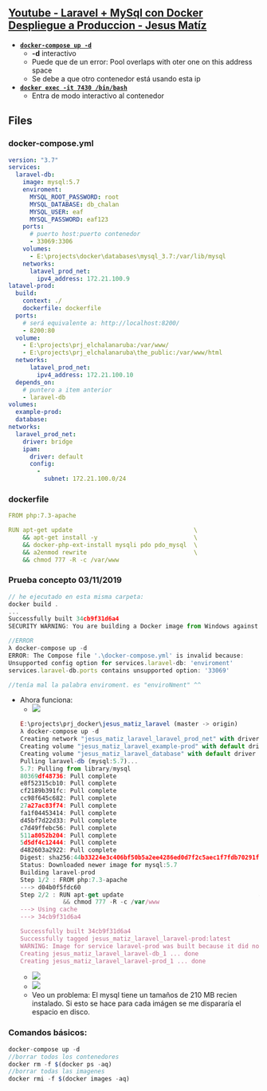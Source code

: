 ## [Youtube - Laravel + MySql con Docker Despliegue a Produccion - Jesus Matíz](https://youtu.be/q7v2Qqf2Vmk)

- [**`docker-compose up -d`**](https://youtu.be/q7v2Qqf2Vmk?t=1217)
  - **-d** interactivo
  - Puede que de un error: Pool overlaps with oter one on this address space
  - Se debe a que otro contenedor está usando esta ip
- [**`docker exec -it 7430 /bin/bash`**](https://youtu.be/q7v2Qqf2Vmk?t=1424)
  - Entra de modo interactivo al contenedor

## Files

### docker-compose.yml
```yml
version: "3.7"
services:
  laravel-db:
    image: mysql:5.7
    enviroment:
      MYSQL_ROOT_PASSWORD: root
      MYSQL_DATABASE: db_chalan
      MYSQL_USER: eaf
      MYSQL_PASSWORD: eaf123
    ports:
      # puerto host:puerto contenedor
      - 33069:3306
    volumes:
      - E:\projects\docker\databases\mysql_3.7:/var/lib/mysql
    networks: 
      latavel_prod_net:
        ipv4_address: 172.21.100.9
latavel-prod:
  build:
    context: ./
    dockerfile: dockerfile
  ports:
    # será equivalente a: http://localhost:8200/
    - 8200:80
  volume:
    - E:\projects\prj_elchalanaruba:/var/www/
    - E:\projects\prj_elchalanaruba\the_public:/var/www/html
  networks: 
      latavel_prod_net:
        ipv4_address: 172.21.100.10
  depends_on:
    # puntero a item anterior
    - laravel-db
volumes:
  example-prod:
  database:
networks:
  laravel_prod_net:
    driver: bridge
    ipam:
      driver: default
      config:
        - 
          subnet: 172.21.100.0/24
```
### dockerfile
```yml
FROM php:7.3-apache

RUN apt-get update                                  \
    && apt-get install -y                           \
    && docker-php-ext-install mysqli pdo pdo_mysql  \
    && a2enmod rewrite                              \
    && chmod 777 -R -c /var/www
```
### Prueba concepto 03/11/2019
```js
// he ejecutado en esta misma carpeta:
docker build .
...
Successfully built 34cb9f31d6a4
SECURITY WARNING: You are building a Docker image from Windows against a non-Windows Docker host. All files and directories added to build context will have '-rwxr-xr-x' permissions. It is recommended to double check and reset permissions for sensitive files and directories.
```
```js
//ERROR
λ docker-compose up -d
ERROR: The Compose file '.\docker-compose.yml' is invalid because:
Unsupported config option for services.laravel-db: 'enviroment'
services.laravel-db.ports contains unsupported option: '33069'

//tenía mal la palabra enviroment. es "enviroNment" ^^
```
- Ahora funciona:
  - ![](https://trello-attachments.s3.amazonaws.com/5b014dcaf4507eacfc1b4540/5db43f16df811534517445ec/b029c21a9b7184f354ead3845138f04a/image.png)
  ```js
  E:\projects\prj_docker\jesus_matiz_laravel (master -> origin)
  λ docker-compose up -d
  Creating network "jesus_matiz_laravel_laravel_prod_net" with driver "bridge"
  Creating volume "jesus_matiz_laravel_example-prod" with default driver
  Creating volume "jesus_matiz_laravel_database" with default driver
  Pulling laravel-db (mysql:5.7)...
  5.7: Pulling from library/mysql
  80369df48736: Pull complete
  e8f52315cb10: Pull complete
  cf2189b391fc: Pull complete
  cc98f645c682: Pull complete
  27a27ac83f74: Pull complete
  fa1f04453414: Pull complete
  d45bf7d22d33: Pull complete
  c7d49ffebc56: Pull complete
  511a8052b204: Pull complete
  5d5df4c12444: Pull complete
  d482603a2922: Pull complete
  Digest: sha256:44b33224e3c406bf50b5a2ee4286ed0d7f2c5aec1f7fdb70291f7f7c570284dd
  Status: Downloaded newer image for mysql:5.7
  Building laravel-prod
  Step 1/2 : FROM php:7.3-apache
  ---> d04b0f5fdc60
  Step 2/2 : RUN apt-get update                                      && apt-get install -y                               && docker-php-ext-install mysqli pdo pdo_mysql      && a2enmod rewrite
              && chmod 777 -R -c /var/www
  ---> Using cache
  ---> 34cb9f31d6a4

  Successfully built 34cb9f31d6a4
  Successfully tagged jesus_matiz_laravel_laravel-prod:latest
  WARNING: Image for service laravel-prod was built because it did not already exist. To rebuild this image you must use `docker-compose build` or `docker-compose up --build`.
  Creating jesus_matiz_laravel_laravel-db_1 ... done
  Creating jesus_matiz_laravel_laravel-prod_1 ... done
  ```
  - ![](https://trello-attachments.s3.amazonaws.com/5db43f16df811534517445ec/1029x117/f59cbe9b236dfe04a5946d5451f9d8e6/image.png)
  - ![](https://trello-attachments.s3.amazonaws.com/5b014dcaf4507eacfc1b4540/5db43f16df811534517445ec/9ef401a42f3e99506fc5bfe72729f5a2/image.png)
  - Veo un problema: El mysql tiene un tamaños de 210 MB recien instalado. Si esto se hace para cada imágen se me dispararía el espacio en disco.

### Comandos básicos:
```js
docker-compose up -d
//borrar todos los contenedores
docker rm -f $(docker ps -aq)
//borrar todas las imagenes
docker rmi -f $(docker images -aq)
```